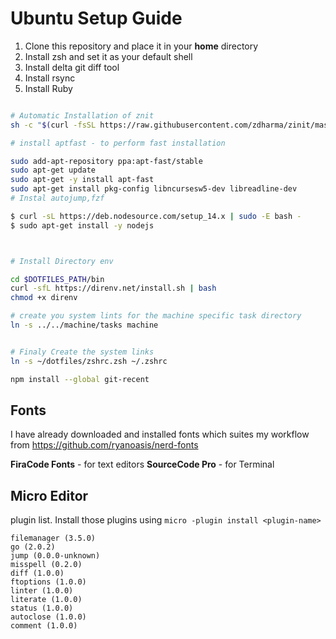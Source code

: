 # Ubuntu Setup Guide

1. Clone this repository and place it in your **home** directory
2. Install zsh and set it as your default shell
3. Install delta git diff tool
4. Install rsync
5. Install Ruby

```sh

# Automatic Installation of znit
sh -c "$(curl -fsSL https://raw.githubusercontent.com/zdharma/zinit/master/doc/install.sh)"

# install aptfast - to perform fast installation

sudo add-apt-repository ppa:apt-fast/stable
sudo apt-get update
sudo apt-get -y install apt-fast
sudo apt-get install pkg-config libncursesw5-dev libreadline-dev
# Instal autojump,fzf

$ curl -sL https://deb.nodesource.com/setup_14.x | sudo -E bash -
$ sudo apt-get install -y nodejs



# Install Directory env

cd $DOTFILES_PATH/bin
curl -sfL https://direnv.net/install.sh | bash
chmod +x direnv

# create you system lints for the machine specific task directory
ln -s ../../machine/tasks machine


# Finaly Create the system links
ln -s ~/dotfiles/zshrc.zsh ~/.zshrc

npm install --global git-recent
```




## Fonts

I have already downloaded and installed fonts which suites my workflow from https://github.com/ryanoasis/nerd-fonts

**FiraCode Fonts** - for text editors
**SourceCode Pro** - for Terminal


## Micro Editor

plugin list. Install those plugins using `micro -plugin install <plugin-name>`

```
filemanager (3.5.0)
go (2.0.2)
jump (0.0.0-unknown)
misspell (0.2.0)
diff (1.0.0)
ftoptions (1.0.0)
linter (1.0.0)
literate (1.0.0)
status (1.0.0)
autoclose (1.0.0)
comment (1.0.0)
```